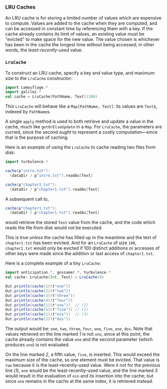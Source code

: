 ### LRU Caches

An LRU cache is for storing a limited number of values which are expensive to compute. Values are added to the
cache when they are computed, and can be accessed in constant time by referencing them with a key. If the cache
already contains its limit of values, an existing value must be "evicted" to make space for the new value. The
value chosen is whichever has been in the cache the longest time without being accessed; in other words, the
_least-recently-used_ value.

### `LruCache`

To construct an LRU cache, specify a key and value type, and maximum size to the `LruCache` constructor:
```scala
import camouflage.*
import galilei.*
val cache = LruCache[PathName, Text](100)
```

This `LruCache` will behave like a `Map[PathName, Text]`: its values are `Text`s, indexed by `PathName`s.

A single `apply` method is used to both retrieve and update a value in the cache, much like `getOrElseUpdate` in
a `Map`. For `LruCache`, the parameters are curried, since the second _ought_ to represent a costly
computation—since that is the purpose of caching.

Here is an example of using the `LruCache` to cache reading two files from disk:
```scala
import turbulence.*

cache(p"intro.txt"):
  (dataDir / p"intro.txt").readAs[Text]

cache(p"chapter1.txt"):
  (dataDir / p"chapter1.txt").readAs[Text]
```

A subsequent call to,
```scala
cache(p"chapter1.txt"):
  (dataDir / p"chapter1.txt").readAs[Text]
```
would retrieve the stored `Text` value from the cache, and the code which reads the file from disk would not be
executed.

This is true _unless_ the cache has filled up in the meantime and the text of `chapter1.txt` has been evicted.
And for an `LruCache` of size `100`, `chapter1.txt` would only be evicted if 100 distinct additions or accesses
of other keys were made since the addition or last access of `chapter1.txt`.

Here is a complete example of a tiny `LruCache`:
```scala
import anticipation.*, gossamer.*, turbulence.*
val cache: LruCache[Int, Text] = LruCache(4)

Out.println(cache(1)(t"one"))
Out.println(cache(2)(t"two"))
Out.println(cache(3)(t"three"))
Out.println(cache(4)(t"four"))
Out.println(cache(1)(t"uno"))  // (1)
Out.println(cache(5)(t"five")) // (2)
Out.println(cache(1)(t"ein"))  // (3)
Out.println(cache(2)(t"dos"))
```

The output would be: `one`, `two`, `three`, `four`, `one`, `five`, `one`, `dos`. Note that values retrieved on
the line marked _1_ is not `uno`, since at this point, the cache already contains the value `one` and the second
parameter (which produces `uno`) is not evaluated.

On the line marked _2_, a fifth value, `five`, is inserted. This would exceed the maximum size of the cache, so
one element must be evicted. That value is `two` because it is the least-recently-used value. Were it not for
the previous line (_1_), `one` would be the least-recently-used value, and the line marked _3_ would result in
the evaluation of `ein` and its insertion into the cache; but since `one` remains in the cache at the same
index, it is retrieved instead.